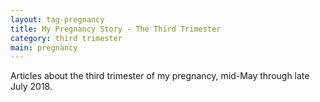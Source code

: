 ```yaml
---
layout: tag-pregnancy
title: My Pregnancy Story - The Third Trimester
category: third trimester
main: pregnancy
---
```


Articles about the third trimester of my pregnancy, mid-May through late July 2018.

